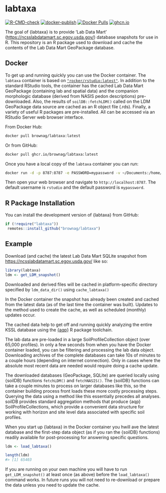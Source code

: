 
<!-- README.md is generated from README.Rmd. Please edit that file -->

# labtaxa

<!-- badges: start -->

[![R-CMD-check](https://github.com/brownag/labtaxa/actions/workflows/R-CMD-check.yaml/badge.svg)](https://github.com/brownag/labtaxa/actions/workflows/R-CMD-check.yaml)
[![docker-publish](https://github.com/brownag/labtaxa/actions/workflows/docker-publish.yml/badge.svg)](https://github.com/brownag/labtaxa/actions/workflows/docker-publish.yml)
[![Docker
Pulls](https://badgen.net/docker/pulls/brownag/labtaxa?icon=docker&label=pulls)](https://hub.docker.com/r/brownag/labtaxa/)
[![ghcn.io](https://ghcr-badge.egpl.dev/brownag/labtaxa/size)](https://github.com/users/brownag/packages/container/package/labtaxa)
<!-- badges: end -->

The goal of {labtaxa} is to provide ‘Lab Data Mart’
(<https://ncsslabdatamart.sc.egov.usda.gov/>) database snapshots for use
in R. This repository is an R package used to download and cache the
contents of the Lab Data Mart GeoPackage database.

## Docker

To get up and running quickly you can use the Docker container. The
`labtaxa` container is based on
[`"rocker/rstudio:latest"`](https://hub.docker.com/r/rocker/rstudio). In
addition to the standard RStudio tools, the container has the cached Lab
Data Mart GeoPackage (containing lab and spatial data) and the companion
morphologic database (derived from NASIS pedon descriptions)
pre-downloaded. Also, the results of `soilDB::fetchLDM()` called on the
LDM GeoPackage data source are cached as an R object file (.rds).
Finally, a variety of useful R packages are pre-installed. All can be
accessed via an RStudio Server web browser interface.

From Docker Hub:

``` sh
docker pull brownag/labtaxa:latest
```

Or from GitHub:

``` sh
docker pull ghcr.io/brownag/labtaxa:latest
```

Once you have a local copy of the `labtaxa` container you can run:

``` sh
docker run -d -p 8787:8787 -e PASSWORD=mypassword -v ~/Documents:/home/rstudio/Documents -e ROOT=TRUE brownag/labtaxa
```

Then open your web browser and navigate to `http://localhost:8787`. The
default username is `rstudio` and the default password is `mypassword`.

## R Package Installation

You can install the development version of {labtaxa} from GitHub:

``` r
if (!require("labtaxa")) 
 remotes::install_github("brownag/labtaxa")
```

## Example

Download (and cache) the latest Lab Data Mart SQLite snapshot from
<https://ncsslabdatamart.sc.egov.usda.gov/> like so:

``` r
library(labtaxa)
ldm <- get_LDM_snapshot()
```

Downloaded and derived files will be cached in platform-specific
directory specified by `ldm_data_dir()` using `cache_labtaxa()`

In the Docker container the snapshot has already been created and cached
from the latest data (as of the last time the container was built).
Updates to the method used to create the cache, as well as scheduled
(monthly) updates occur.

The cached data help to get off and running quickly analyzing the entire
KSSL database using the [{aqp}](https://cran.r-project.org/package=aqp)
R package toolchain.

The lab data are pre-loaded in a large SoilProfileCollection object
(over 65,000 profiles). In only a few seconds from when you have the
Docker container loaded, you can be filtering and processing the lab
data object. Downloading archives of the complete databases can take 10s
of minutes to a couple hours (depending on internet connection). Only in
cases where the absolute most recent data are needed would require doing
a cache update.

The downloaded databases (GeoPackage, SQLite) are queried locally using
{soilDB} functions `fetchLDM()` and `fetchNASIS()`. The {soilDB}
functions can take a couple minutes to process on larger databases like
this, so the container building process front loads these more costly
processing steps. Querying the data using a method like this essentially
precedes all analyses. soilDB provides standard aggregation methods that
produce {aqp} SoilProfileCollections, which provide a convenient data
structure for working with horizon and site level data associated with
specific soil profiles.

When you start up {labtaxa} in the Docker container you hwill ave the
latest database and the first-step data object (as if you ran the
{soilDB} functions) readily available for post-processing for answering
specific questions.

``` r
ldm <- load_labtaxa()

length(ldm)
#> [1] 65403
```

If you are running on your own machine you will have to run
`get_LDM_snapshot()` at least once (as above) before the
`load_labtaxa()` command works. In future runs you will not need to
re-download or prepare the data unless you need to update the cache.
